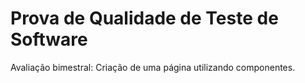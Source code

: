 # Prova de Qualidade de Teste de Software
Avaliação bimestral:
Criação de uma página utilizando componentes.
